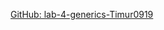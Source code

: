 [GitHub: lab-4-generics-Timur0919](https://github.com/DCSS-Programming-fundamentals-2024-2025/lab-4-generics-Timur0919)
